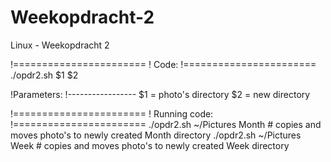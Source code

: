 # Weekopdracht-2
Linux - Weekopdracht 2

!=======================
! Code:
!=======================
./opdr2.sh $1 $2

!Parameters:
!-----------------
$1 = photo's directory
$2 = new directory  

!=======================
! Running code:
!=======================
./opdr2.sh ~/Pictures Month         # copies and moves photo's to newly created Month directory
./opdr2.sh ~/Pictures Week          # copies and moves photo's to newly created Week directory



